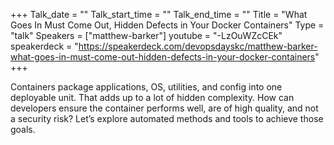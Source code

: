 +++
Talk_date = ""
Talk_start_time = ""
Talk_end_time = ""
Title = "What Goes In Must Come Out, Hidden Defects in Your Docker Containers"
Type = "talk"
Speakers = ["matthew-barker"]
youtube = "-LzOuWZcCEk"
speakerdeck = "https://speakerdeck.com/devopsdayskc/matthew-barker-what-goes-in-must-come-out-hidden-defects-in-your-docker-containers"
+++

Containers package applications, OS, utilities, and config into one deployable unit. That adds up to a lot of hidden complexity. How can developers ensure the container performs well, are of high quality, and not a security risk? Let’s explore automated methods and tools to achieve those goals.
